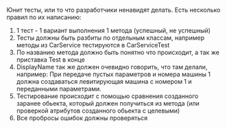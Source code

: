 Юнит тесты, или то что разработчики ненавидят делать. Есть несколько правил по их написанию:
1. 1 тест - 1 вариант выполнения 1 метода (успешный, не успешный)
2. Тесты должны быть разбиты по отдельным классам, например методы из CarService тестируются в CarServiceTest 
3. По названию метода должно быть понятно что происходит, а так же приставка Test в конце 
4. DisplayName так же должен очевидно говорить, что там делали, например: При передаче пустых параметров и номера машины 1 должна создаваться левитирующая машина с номером 1 и переданными параметрами. 
5. Тестирование происходит с помощью сравнения созданного заранее обьекта, который должен получиться из метода (или проверкой атрибутов созданного обьекта с целевыми)
6. Все пробросы ошибок должны проверяться